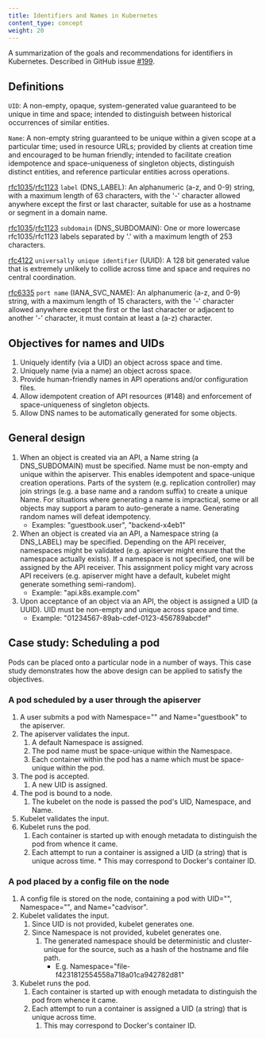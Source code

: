 ```yaml
---
title: Identifiers and Names in Kubernetes
content_type: concept
weight: 20
---
```


<!-- overview -->

<!-- body -->

A summarization of the goals and recommendations for identifiers in Kubernetes.
Described in GitHub issue [#199](http://issue.k8s.io/199).

## Definitions

`UID`: A non-empty, opaque, system-generated value guaranteed to be unique in time
and space; intended to distinguish between historical occurrences of similar
entities.

`Name`: A non-empty string guaranteed to be unique within a given scope at a
particular time; used in resource URLs; provided by clients at creation time and
encouraged to be human friendly; intended to facilitate creation idempotence and
space-uniqueness of singleton objects, distinguish distinct entities, and
reference particular entities across operations.

[rfc1035](http://www.ietf.org/rfc/rfc1035.txt)/[rfc1123](http://www.ietf.org/rfc/rfc1123.txt) `label` (DNS_LABEL):
An alphanumeric (a-z, and 0-9) string, with a maximum length of 63 characters,
with the '-' character allowed anywhere except the first or last character,
suitable for use as a hostname or segment in a domain name.

[rfc1035](http://www.ietf.org/rfc/rfc1035.txt)/[rfc1123](http://www.ietf.org/rfc/rfc1123.txt) `subdomain` (DNS_SUBDOMAIN):
One or more lowercase rfc1035/rfc1123 labels separated by '.' with a maximum
length of 253 characters.

[rfc4122](http://www.ietf.org/rfc/rfc4122.txt) `universally unique identifier` (UUID):
A 128 bit generated value that is extremely unlikely to collide across time and
space and requires no central coordination.

[rfc6335](https://tools.ietf.org/rfc/rfc6335.txt) `port name` (IANA_SVC_NAME):
An alphanumeric (a-z, and 0-9) string, with a maximum length of 15 characters,
with the '-' character allowed anywhere except the first or the last character
or adjacent to another '-' character, it must contain at least a (a-z)
character.

## Objectives for names and UIDs

1. Uniquely identify (via a UID) an object across space and time.
2. Uniquely name (via a name) an object across space.
3. Provide human-friendly names in API operations and/or configuration files.
4. Allow idempotent creation of API resources (#148) and enforcement of
space-uniqueness of singleton objects.
5. Allow DNS names to be automatically generated for some objects.


## General design

1. When an object is created via an API, a Name string (a DNS_SUBDOMAIN) must
be specified. Name must be non-empty and unique within the apiserver. This
enables idempotent and space-unique creation operations. Parts of the system
(e.g. replication controller) may join strings (e.g. a base name and a random
suffix) to create a unique Name. For situations where generating a name is
impractical, some or all objects may support a param to auto-generate a name.
Generating random names will defeat idempotency.
   * Examples: "guestbook.user", "backend-x4eb1"
2. When an object is created via an API, a Namespace string (a DNS_LABEL)
may be specified. Depending on the API receiver,
namespaces might be validated (e.g. apiserver might ensure that the namespace
actually exists). If a namespace is not specified, one will be assigned by the
API receiver. This assignment policy might vary across API receivers (e.g.
apiserver might have a default, kubelet might generate something semi-random).
   * Example: "api.k8s.example.com"
3. Upon acceptance of an object via an API, the object is assigned a UID
(a UUID). UID must be non-empty and unique across space and time.
   * Example: "01234567-89ab-cdef-0123-456789abcdef"

## Case study: Scheduling a pod

Pods can be placed onto a particular node in a number of ways. This case study
demonstrates how the above design can be applied to satisfy the objectives.

### A pod scheduled by a user through the apiserver

1. A user submits a pod with Namespace="" and Name="guestbook" to the apiserver.
2. The apiserver validates the input.
   1. A default Namespace is assigned.
   2. The pod name must be space-unique within the Namespace.
   3. Each container within the pod has a name which must be space-unique within
the pod.
3. The pod is accepted.
   1. A new UID is assigned.
4. The pod is bound to a node.
   1. The kubelet on the node is passed the pod's UID, Namespace, and Name.
5. Kubelet validates the input.
6. Kubelet runs the pod.
   1. Each container is started up with enough metadata to distinguish the pod
from whence it came.
   2. Each attempt to run a container is assigned a UID (a string) that is
unique across time. * This may correspond to Docker's container ID.

### A pod placed by a config file on the node

1. A config file is stored on the node, containing a pod with UID="",
Namespace="", and Name="cadvisor".
2. Kubelet validates the input.
   1. Since UID is not provided, kubelet generates one.
   2. Since Namespace is not provided, kubelet generates one.
      1. The generated namespace should be deterministic and cluster-unique for
the source, such as a hash of the hostname and file path.
         * E.g. Namespace="file-f4231812554558a718a01ca942782d81"
3. Kubelet runs the pod.
   1. Each container is started up with enough metadata to distinguish the pod
from whence it came.
   2. Each attempt to run a container is assigned a UID (a string) that is
unique across time.
      1. This may correspond to Docker's container ID.


